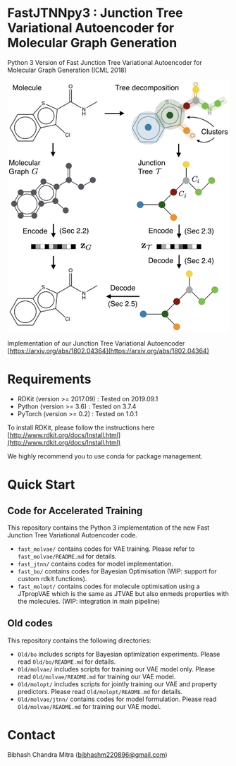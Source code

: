 # FastJTNNpy3 : Junction Tree Variational Autoencoder for Molecular Graph Generation
Python 3 Version of Fast Junction Tree Variational Autoencoder for Molecular Graph Generation (ICML 2018)

<img src="https://github.com/Bibyutatsu/FastJTNNpy3/blob/master/Old/paradigm.png" width="600">

Implementation of our Junction Tree Variational Autoencoder [https://arxiv.org/abs/1802.04364](https://arxiv.org/abs/1802.04364)

# Requirements
* RDKit (version >= 2017.09)    : Tested on 2019.09.1
* Python (version >= 3.6)       : Tested on 3.7.4
* PyTorch (version >= 0.2)      : Tested on 1.0.1

To install RDKit, please follow the instructions here [http://www.rdkit.org/docs/Install.html](http://www.rdkit.org/docs/Install.html)

We highly recommend you to use conda for package management.

# Quick Start

## Code for Accelerated Training
This repository contains the Python 3 implementation of the new Fast Junction Tree Variational Autoencoder code.

* `fast_molvae/` contains codes for VAE training. Please refer to `fast_molvae/README.md` for details.
* `fast_jtnn/` contains codes for model implementation.
* `fast_bo/` contains codes for Bayesian Optimisation (WIP: support for custom rdkit functions).
* `fast_molopt/` contains codes for molecule optimisation using a JTpropVAE which is the same as JTVAE but also enmeds properties with the molecules. (WIP: integration in main pipeline)

## Old codes
This repository contains the following directories:

* `Old/bo` includes scripts for Bayesian optimization experiments. Please read `Old/bo/README.md` for details.
* `Old/molvae/` includes scripts for training our VAE model only. Please read `Old/molvae/README.md` for training our VAE model.
* `Old/molopt/` includes scripts for jointly training our VAE and property predictors. Please read `Old/molopt/README.md` for details.
* `Old/molvae/jtnn/` contains codes for model formulation. Please read `Old/molvae/README.md` for training our VAE model.

# Contact
Bibhash Chandra Mitra (bibhashm220896@gmail.com)
